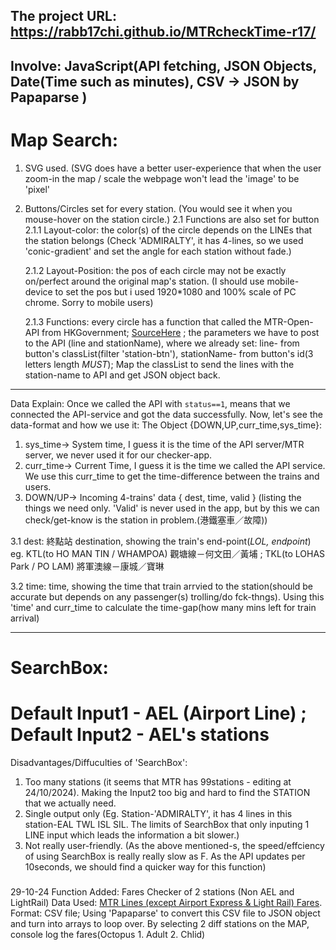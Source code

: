 The project URL: https://rabb17chi.github.io/MTRcheckTime-r17/
---
 Involve: JavaScript(API fetching, JSON Objects, Date(Time such as minutes), CSV -> JSON by Papaparse )
---
Map Search:
===
1. SVG used. (SVG does have a better user-experience that when the user zoom-in the map / scale the webpage won't lead the 'image' to be 'pixel'

2. Buttons/Circles set for every station. (You would see it when you mouse-hover on the station circle.)
 2.1 Functions are also set for button
   2.1.1 Layout-color: the color(s) of the circle depends on the LINEs that the station belongs (Check 'ADMIRALTY', it has 4-lines, so we used 'conic-gradient' and set the angle for each station without fade.)
  
   2.1.2 Layout-Position: the pos of each circle may not be exactly on/perfect around the original map's station. (I should use mobile-device to set the pos but i used 1920*1080 and 100% scale of PC chrome. Sorry to mobile users)
   
   2.1.3 Functions: every circle has a function that called the MTR-Open-API from HKGovernment; [SourceHere](https://data.gov.hk/en-data/dataset/mtr-data2-nexttrain-data) ; the parameters we have to post to the API (line and stationName), where we already set:
   line- from button's classList(filter 'station-btn'), stationName- from button's id(3 letters length *MUST*); Map the classList to send the lines with the station-name to API and get JSON object back.
---
Data Explain:
Once we called the API with `status==1`, means that we connected the API-service and got the data successfully. Now, let's see the data-format and how we use it:
The Object {DOWN,UP,curr_time,sys_time}: 
1. sys_time-> System time, I guess it is the time of the API server/MTR server, we never used it for our checker-app.
2. curr_time-> Current Time, I guess it is the time we called the API service. We use this curr_time to get the time-difference between the trains and users.
3. DOWN/UP-> Incoming 4-trains' data { dest, time, valid } (listing the things we need only. 'Valid' is never used in the app, but by this we can check/get-know is the station in problem.(港鐵塞車／故障))

  3.1 dest: 終點站 destination, showing the train's end-point(_LOL, endpoint_) eg. KTL(to HO MAN TIN / WHAMPOA) 觀塘線－何文田／黃埔 ; TKL(to LOHAS Park / PO LAM) 將軍澳線－康城／寶琳
   
  3.2 time: time, showing the time that train arrvied to the station(should be accurate but depends on any passenger(s) trolling/do fck-thngs). Using this 'time' and curr_time to calculate the time-gap(how many mins left for train arrival)

---

SearchBox:
===============
Default Input1 - AEL (Airport Line) ; 
Default Input2 - AEL's stations
===
Disadvantages/Diffuculties of 'SearchBox':
1. Too many stations (it seems that MTR has 99stations - editing at 24/10/2024). Making the Input2 too big and hard to find the STATION that we actually need.
2. Single output only (Eg. Station-'ADMIRALTY', it has 4 lines in this station-EAL TWL ISL SIL. The limits of SearchBox that only inputing 1 LINE input which leads the information a bit slower.)
3. Not really user-friendly. (As the above mentioned-s, the speed/effciency of using SearchBox is really really slow as F. As the API updates per 10seconds, we should find a quicker way for this function)

###

29-10-24
Function Added: Fares Checker of 2 stations (Non AEL and LightRail)
Data Used: [MTR Lines (except Airport Express & Light Rail) Fares](https://data.gov.hk/en-data/dataset/mtr-data-routes-fares-barrier-free-facilities/resource/91e47c22-3e5d-40fe-a779-308be439c41f).
Format: CSV file;
Using 'Papaparse' to convert this CSV file to JSON object and turn into arrays to loop over.
By selecting 2 diff stations on the MAP, console log the fares(Octopus 1. Adult 2. Chlid)
